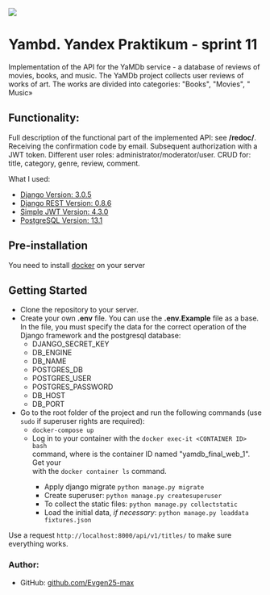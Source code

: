 ![](https://github.com/Evgen25-max/yamdb_final/workflows/yamdb_final-app/badge.svg)

# Yambd. Yandex Praktikum - sprint 11
Implementation of the API for the YaMDb service - a database of reviews of movies, books, and music.
The YaMDb project collects user reviews of works of art. The works are divided into categories: "Books", "Movies", " Music»

## Functionality:
Full description of the functional part of the implemented API: see **/redoc/**.    
Receiving the confirmation code by email. Subsequent authorization with a JWT token.
Different user roles: administrator/moderator/user.
CRUD for: title, category, genre, review, comment.

What I used:
- [Django Version: 3.0.5](https://www.djangoproject.com/)
- [Django REST Version: 0.8.6](https://www.django-rest-framework.org/)
- [Simple JWT Version: 4.3.0](https://django-rest-framework-simplejwt.readthedocs.io/en/latest/)
- [PostgreSQL Version: 13.1](https://www.postgresql.org/docs/13/release-13-1.html)

## Pre-installation
You need to install [docker](https://www.docker.com/products/docker-desktop "use the link if necessary") on your server 
## Getting Started

- Clone the repository to your server.
-  Create your own **.env** file. You can use the **.env.Example** file as a base. In the file, you must specify the data for the correct operation of the Django framework and the postgresql database:
   * DJANGO_SECRET_KEY
   * DB_ENGINE   
   * DB_NAME   
   * POSTGRES_DB
   * POSTGRES_USER
   * POSTGRES_PASSWORD
   * DB_HOST
   * DB_PORT
- Go to the root folder of the project and run the following commands (use ```sudo``` if superuser rights are required):
  - ```docker-compose up```
  - Log in to your container with the ```docker exec-it <CONTAINER ID> bash```    
    command, where <CONTAINER ID> is the container ID named "yamdb_final_web_1". Get your <CONTAINER ID>    
    with the ```docker container ls``` command.
    - Apply django migrate ```python manage.py migrate```    
    - Create superuser: ```python manage.py createsuperuser```   
    - To collect the static files: ```python manage.py collectstatic```
    - Load the initial data, *if necessary*: ```python manage.py loaddata fixtures.json```

   
Use a request ```http://localhost:8000/api/v1/titles/``` to make sure everything works.
### Author:
- GitHub:  [github.com/Evgen25-max](https://github.com/Evgen25-max)




